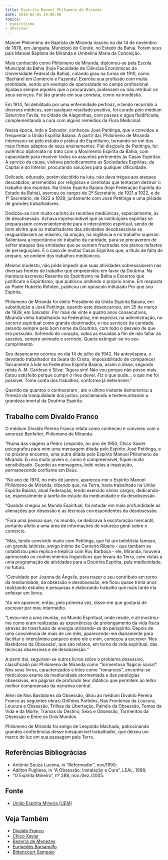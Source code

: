 ```yaml
---
title: Espírito Manoel Philomeno de Miranda
date: 2019-02-01 19:00:00
topics: 
- espiritismo
- obsessao
---
```


Manoel Philomeno de Baptista de Miranda nasceu no dia 14 de novembro de 1876, em
Jangada, Município do Conde, no Estado da Bahia. Foram seus pais Manoel Baptista
de Miranda e Umbelina Maria da Conceição.

Mais conhecido como Philomeno de Miranda, diplomou-se pela Escola Municipal da
Bahia (hoje Faculdade de Ciências Econômicas da Universidade Federal da Bahia),
colando grau na turma de 1910, como ‘Bacharel em Comércio e Fazenda’.  Exerceu
sua profissão com muita probidade, sendo um exemplo de operosidade no campo
profissional. Ajudava sempre aqueles que o procuravam, pudessem ou não retribuir
os seus serviços. Foi tão grande em sua conduta, como na modéstia.

Em 1914, foi debilitado por uma enfermidade pertinaz, e tendo recorrido a
diversos médicos, sem qualquer resultado positivo, foi curado pelo médium
Saturnino Favila, na cidade de Alagoinhas, com passes e água fluidificada,
complementando a cura com alguns remédios da Flora Medicinal.

Nessa época, indo a Salvador, conheceu José Petitinga, que o convidou a
frequentar a União Espírita Baiana. A partir daí, Philomeno de Miranda
interessou-se pelo estudo e prática do Espiritismo, tornando-se um dos mais
firmes adeptos de seus ensinamentos. Fiel discípulo de Petitinga, foi autêntico
diplomata no trato com o Movimento Espírita da Bahia, com capacidade para
resolver todos os assuntos pertinentes às Casas Espíritas. A serviço da causa,
visitava periodicamente as Sociedades Espíritas, da Capital e do Interior,
procurando soluções para qualquer dificuldade.

Delicado, educado, porém decidido na luta, não dava trégua aos ataques
descabidos, arremetidos por religiosos e cientistas que tentavam destruir o
trabalho dos espíritas. Na União Espírita Baiana (hoje Federação Espírita do
Estado da Bahia), exerceu os cargos de 2º Secretário, de 1921 a 1922, e de 1º
Secretário, de 1922 a 1939, juntamente com José Petitinga e uma plêiade de
grandes trabalhadores.

Dedicou-se com muito carinho às reuniões mediúnicas, especialmente, às de
desobsessão.  Achava imprescindível que as instituições espíritas se preparassem
convenientemente para o intercâmbio espiritual, sendo de bom alvitre que os
trabalhadores das atividades desobsessivas se resguardassem ao máximo, na
oração, na vigilância e no trabalho superior. Salientava a importância do
trabalho da caridade, para se precaverem de sofrer ataques das entidades que se
sentem frustradas nos planos nefastos de perseguições. É o caso de muitas Casas
Espíritas que, a título de falta de preparo, se omitem dos trabalhos mediúnicos.

Mesmo modesto, não pôde impedir que suas atividades sobressaíssem nas diversas
frentes de trabalho que empreendeu em favor da Doutrina. Na literatura escreveu
Resenha do Espiritismo na Bahia e Excertos que justificam o Espiritismo, que
publicou omitindo o próprio nome. Em resposta ao Padre Huberto Rohden, publicou
um opúsculo intitulado Por que sou Espírita.

Philomeno de Miranda foi eleito Presidente da União Espírita Baiana, em
substituição a José Petitinga, quando este desencarnou, em 25 de março de 1939,
em Salvador. Por mais de vinte e quatro anos consecutivos, Miranda vinha
trabalhando na Federativa, em especial, na administração, no socorro espiritual
como grande doutrinador, e nos serviços da caridade, zelando sempre pelo bom
nome da Doutrina, com todo o desvelo de que era possuído. Sofrendo do coração,
subia as escadas a fim de não faltar às sessões, sempre animado e sorrindo.
Queria extinguir-se no seu cumprimento.

Seu desencarne ocorreu no dia 14 de julho de 1942. Na antevéspera, o devotado
trabalhador da Seara do Cristo, impossibilitado de comparecer fisicamente à lide
na Federativa Espírita Baiana, assim o disse, segundo relata A. M. Cardoso e
Silva: “Agora sim! Não vou porque não posso mais. Estou satisfeito porque cumpri
o meu dever. Fiz o que pude... o que me foi possível. Tome conta dos trabalhos,
conforme já determinei.”

Querido de quantos o conheceram , até o último instante demonstrou a firmeza da
tranquilidade dos justos, proclamando e testemunhando a grandeza imortal da
Doutrina Espírita.

## Trabalho com Divaldo Franco
O médium Divaldo Pereira Franco relata como conheceu e conviveu com o amoroso
Benfeitor, Philomeno de Miranda:

“Numa das viagens a Pedro Leopoldo, no ano de 1950, Chico Xavier psicografou
para mim uma mensagem ditada pelo Espírito José Petitinga, e no próximo
encontro, uma outra ditada pelo Espírito Manoel Philomeno de Miranda. Eu era
muito jovem e, como é compreensível, fiquei muito sensibilizado. Guardei as
mensagens, bebi nelas a inspiração, permanecendo confiante em Deus.

“No ano de 1970, no mês de janeiro, apareceu-me o Espírito Manoel Philomeno de
Miranda, dizendo que, na Terra, havia trabalhado na União Espírita Baiana, atual
Federação, tendo exercido vários cargos, dedicando-se, especialmente à tarefa do
estudo da mediunidade e da desobsessão.

“Quando chegou ao Mundo Espiritual, foi estudar em mais profundidade as
alienações por obsessão e as técnicas correspondentes da desobsessão.

“Fora uma pessoa que, no mundo, se dedicava à escrituração mercantil, portanto
afeito a uma área de informações de natureza geral sobre o comércio.

“Mas, tendo convivido muito com Petitinga, que foi um beletrista famoso, um
grande latinista, amigo íntimo de Carneiro Ribeiro - que também se notabilizou
pela réplica e tréplica com Ruy Barbosa - ele, Miranda, houvera aprimorado os
conhecimentos linguísticos que levara da Terra, com vistas a uma programação de
atividades para a Doutrina Espírita, pela mediunidade, no futuro.

“Convidado por Joanna de Ângelis, para trazer o seu contributo em torno da
mediunidade, da obsessão e desobsessão, ele ficou quase trinta anos realizando
estudos e pesquisas e elaborando trabalho que mais tarde iria enfeixar em
livros.

“Ao me aparecer, então, pela primeira vez, disse-me que gostaria de escrever por
meu intermédio.

“Levou-me a uma reunião, no Mundo Espiritual, onde reside, e ali mostrou-me como
eram realizadas as experiências de prolongamento da vida física através de
transfusão de energia utilizando-se do perispírito. Depois de uma convivência de
mais de um mês, aparecendo-me diariamente para facilitar o intercâmbio psíquico
entre ele e mim, começou a escrever ‘Nos Bastidores da Obsessão’, que são
relatos, em torno da vida espiritual, das técnicas obsessivas e de desobsessão.”

A partir daí, seguiram-se outros livros sobre o problema obsessivo, classificado
por Philomeno de Miranda como “tormentoso flagício social”. Nos seus livros,
caracterizados e lidos como “romances”, encontra-se meticuloso exame da
mediunidade atormentada e das patologias obsessivas, em páginas de profundo teor
didático que permitem ao leitor melhor compreensão da narrativa central.

Além de Nos Bastidores da Obsessão, ditou ao médium Divaldo Pereira Franco as
seguintes obras: Grilhões Partidos, Nas Fronteiras da Loucura, Loucura e
Obsessão, Trilhas da Libertação, Painéis da Obsessão, Temas da Vida e da Morte,
Tramas do Destino, Sexo e Obsessão, Tormentos da Obsessão e Entre os Dois
Mundos.

Philomeno de Miranda foi amigo de Leopoldo Machado, patrocinando grandes
conferências desse inesquecível trabalhador, que deixou um marco de luz em sua
passagem pela Terra.

## Referências Bibliográcias
* Antônio Souza Lucena, in “Reformador”, nov/1990;
* Adilton Pugliese, in “A Obsessão: Instalação e Cura”, LEAL, 1998;
* “O Espírita Mineiro”, nº 288, nov./dez./2005.

## Fonte
* [União Espírita Mineira (UEM)](https://www.uemmg.org.br/biografias/manoel-philomeno-de-miranda)

## Veja Também
* [Divaldo Franco](../divaldo-franco)
* [Chico Xavier](../chico-xavier)
* [Bezerra de Menezes](../bezerra-de-menezes)
* [Eurípedes Barsanulfo](../euripedes-barsanulfo)
* [Bittencourt Sampaio](../bittencourt-sampaio)
